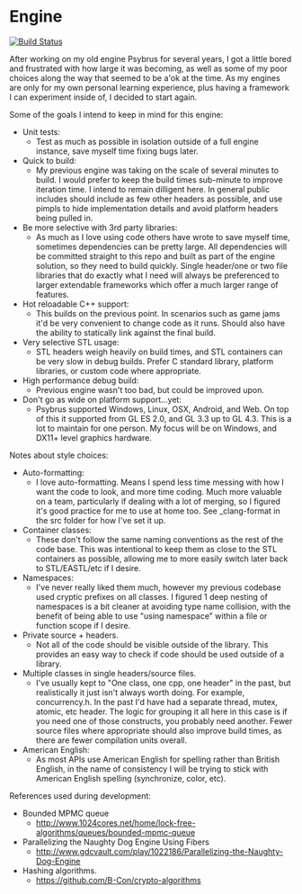 Engine
======

[![Build Status](https://ci.appveyor.com/api/projects/status/github/neilogd/Engine?svg=true)](https://ci.appveyor.com/project/neilogd/Engine)

After working on my old engine Psybrus for several years, I got a little bored and frustrated with how large it was becoming, as well as some of my poor choices along the way that seemed to be a'ok at the time. As my engines are only for my own personal learning experience, plus having a framework I can experiment inside of, I decided to start again.

Some of the goals I intend to keep in mind for this engine:
- Unit tests:
  - Test as much as possible in isolation outside of a full engine instance, save myself time fixing bugs later.
- Quick to build:
  - My previous engine was taking on the scale of several minutes to build. I would prefer to keep the build times sub-minute to improve iteration time. I intend to remain dilligent here. In general public includes should include as few other headers as possible, and use pimpls to hide implementation details and avoid platform headers being pulled in.
- Be more selective with 3rd party libraries:
  - As much as I love using code others have wrote to save myself time, sometimes dependencies can be pretty large. All dependencies will be committed straight to this repo and built as part of the engine solution, so they need to build quickly. Single header/one or two file libraries that do exactly what I need will always be preferenced to larger extendable frameworks which offer a much larger range of features.
- Hot reloadable C++ support:
  - This builds on the previous point. In scenarios such as game jams it'd be very convenient to change code as it runs. Should also have the ability to statically link against the final build.
- Very selective STL usage:
  - STL headers weigh heavily on build times, and STL containers can be very slow in debug builds. Prefer C standard library, platform libraries, or custom code where appropriate.
- High performance debug build:
  - Previous engine wasn't too bad, but could be improved upon.
- Don't go as wide on platform support...yet:
  - Psybrus supported Windows, Linux, OSX, Android, and Web. On top of this it supported from GL ES 2.0, and GL 3.3 up to GL 4.3. This is a lot to maintain for one person. My focus will be on Windows, and DX11+ level graphics hardware.


Notes about style choices:
- Auto-formatting:
  - I love auto-formatting. Means I spend less time messing with how I want the code to look, and more time coding. Much more valuable on a team, particularly if dealing with a lot of merging, so I figured it's good practice for me to use at home too. See _clang-format in the src folder for how I've set it up.
- Container classes:
  - These don't follow the same naming conventions as the rest of the code base. This was intentional to keep them as close to the STL containers as possible, allowing me to more easily switch later back to STL/EASTL/etc if I desire.
- Namespaces:
  - I've never really liked them much, however my previous codebase used cryptic prefixes on all classes. I figured 1 deep nesting of namespaces is a bit cleaner at avoiding type name collision, with the benefit of being able to use "using namespace" within a file or function scope if I desire.
- Private source + headers.
  - Not all of the code should be visible outside of the library. This provides an easy way to check if code should be used outside of a library.
- Multiple classes in single headers/source files.
  - I've usually kept to "One class, one cpp, one header" in the past, but realistically it just isn't always worth doing. For example, concurrency.h. In the past I'd have had a separate thread, mutex, atomic, etc header. The logic for grouping it all here in this case is if you need one of those constructs, you probably need another. Fewer source files where appropriate should also improve build times, as there are fewer compilation units overall.
- American English:
  - As most APIs use American English for spelling rather than British English, in the name of consistency I will be trying to stick with American English spelling (synchronize, color, etc).


References used during development:
- Bounded MPMC queue
  - http://www.1024cores.net/home/lock-free-algorithms/queues/bounded-mpmc-queue
- Parallelizing the Naughty Dog Engine Using Fibers
  - http://www.gdcvault.com/play/1022186/Parallelizing-the-Naughty-Dog-Engine
- Hashing algorithms.
  - https://github.com/B-Con/crypto-algorithms
